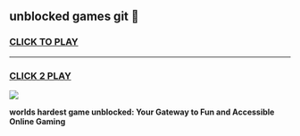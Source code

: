 
## unblocked games git 👋
<h3>
<a href="https://premium.freeplayer.one?title=unblocked_games_git&ref=13F">CLICK TO PLAY</a></h3>
<hr>

<h3>
<a href="https://premium.freeplayer.one?title=unblocked_games_git&ref=13F">CLICK 2 PLAY</a>
  
</h3>

<a href="https://premium.freeplayer.one?title=unblocked_games_git&ref=12F/"><img src="https://clearcache.store/games.png"></a>


**worlds hardest game unblocked: Your Gateway to Fun and Accessible Online Gaming**
